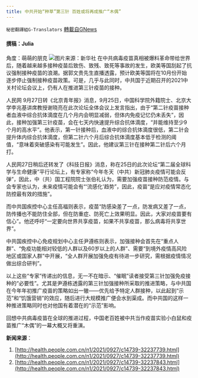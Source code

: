 ```yaml
---
title: 中共开始“种草”第三针 百姓或将再成推广“木偶”
---
```

`秘密翻譯組G-Translators` [轉載自GNews](https://gnews.org/zh-hans/1559461/)

#### 撰稿：Julia
角度：萌萌的朋克
![](https://assets.gnews.org/wp-content/uploads/2021/09/111-3.png)图片来源：新华社
在中共病毒疫苗真相被爆料革命带给世界后，随着越来越多接种疫苗后致伤、致残、致死等事故的发生，欧美等国刮起了抗议强制接种疫苗的浪潮。据郭文贵先生直播透露，预计欧美等国将在10月份开始逐步停止强制接种疫苗政策。可是，几乎与此同时，中共国于近期召开的2021中关村论坛会议上，仍有人在推进第三针疫苗的接种。

人民网 9月27日转《北京青年报》消息，9月25日，中国科学院外籍院士、北京大学李兆基讲席教授谢晓亮在此次论坛全体会议上发言指出，由于“第二针疫苗接种者血液中综合抗体滴度在几个月内会明显减弱，但体内免疫记忆仍未丢失”，因此，接种加强第三针疫苗，会在七天内快速提升综合抗体滴度，“并能维持至少9个月的高水平”。他表示，第一针接种后，血液中的综合抗体滴度很低，第二针会提升体内综合抗体滴度，但第二针六个月后综合抗体滴度基本低于检测的阈值，“意味着突破感染有可能发生”。因此，他建议第三针在接种第二针后六个月打。

人民网27日稍后还转发了《科技日报》消息，称在25日的此次论坛“第二届全球科学与生命健康”平行论坛上，有专家称“今年冬天（中共）新冠肺炎疫情可能会反弹”，因此，中（共）国工程院院士张伯礼认为，需要加强疫苗接种防范疫情。与会专家也认为，未来疫情可能会有“‘流感化’趋势”，因此，疫苗“是应对疫情常态化防控最有效的措施”。

而中共国疾控中心主任高福则表示，疫苗“防感染差了一点，防发病又差了一点，防传播也不能防住全部，但在防重症、防死亡上效果明显。因此，大家对疫苗要有信心”。他还呼吁“一定要向世界共享疫苗，如果不共享疫苗，那么病毒将共享世界”。

中共国疾控中心免疫规划中心主任尹遵栋则表示，加强接种会首先在“重点人群”、“免疫功能相对较低的人群以及60岁以上的人群”、需要“到境外疫情高风险地区或国家人群”中开展，“全人群开展加强免疫有待进一步研究，需根据疫情情况做出综合研判”。

以上这些“专家”传递出的信息，无一不在暗示、“催眠”读者接受第三针加强免疫接种的“必要性”。尤其是尹遵栋透露的第三针加强接种所采取的推进策略，与中共国在今年年初推广疫苗的策略如出一辙——优先给予特定人群接种，以此起到“示范”和“饥饿营销”的效应，随后进行大规模推广便会水到渠成。而中共国的这样一种推进策略同时也对他国有着潜在的“示范”影响。

回想中共病毒疫苗在全球的推进过程，中国老百姓被中共当作疫苗实验小白鼠和疫苗推广“木偶”的一幕大概又将重演。

**新闻来源**：

1. [http://health.people.com.cn/n1/2021/0927/c14739-32237739.html](http://health.people.com.cn/n1/2021/0927/c14739-32237739.html)
2. [http://health.people.com.cn/n1/2021/0927/c14739-32237843.html](http://health.people.com.cn/n1/2021/0927/c14739-32237843.html)
